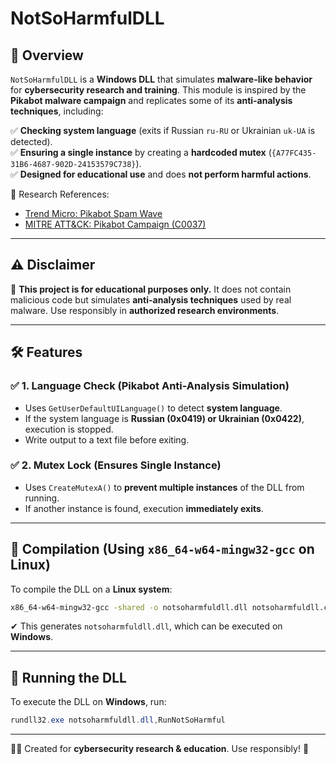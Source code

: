 # NotSoHarmfulDLL

## 📌 Overview

`NotSoHarmfulDLL` is a **Windows DLL** that simulates **malware-like behavior** for **cybersecurity research and training**. This module is inspired by the **Pikabot malware campaign** and replicates some of its **anti-analysis techniques**, including:

✅ **Checking system language** (exits if Russian `ru-RU` or Ukrainian `uk-UA` is detected).\
✅ **Ensuring a single instance** by creating a **hardcoded mutex** (`{A77FC435-31B6-4687-902D-24153579C738}`).\
✅ **Designed for educational use** and does **not perform harmful actions**.

🔗 Research References:

- [Trend Micro: Pikabot Spam Wave](https://www.trendmicro.com/en_us/research/24/a/a-look-into-pikabot-spam-wave-campaign.html)
- [MITRE ATT&CK: Pikabot Campaign (C0037)](https://attack.mitre.org/campaigns/C0037/)

---

## ⚠️ Disclaimer

🚨 **This project is for educational purposes only.** It does not contain malicious code but simulates **anti-analysis techniques** used by real malware. Use responsibly in **authorized research environments**.

---

## 🛠 Features

### ✅ **1. Language Check (Pikabot Anti-Analysis Simulation)**

- Uses `GetUserDefaultUILanguage()` to detect **system language**.
- If the system language is **Russian (0x0419) or Ukrainian (0x0422)**, execution is stopped.
- Write output to a text file before exiting.

### ✅ **2. Mutex Lock (Ensures Single Instance)**

- Uses `CreateMutexA()` to **prevent multiple instances** of the DLL from running.
- If another instance is found, execution **immediately exits**.

---

## 🔧 Compilation (Using `x86_64-w64-mingw32-gcc` on Linux)

To compile the DLL on a **Linux system**:

```bash
x86_64-w64-mingw32-gcc -shared -o notsoharmfuldll.dll notsoharmfuldll.c -Wall
```

✔ This generates `notsoharmfuldll.dll`, which can be executed on **Windows**.

---

## 🚀 Running the DLL

To execute the DLL on **Windows**, run:

```powershell
rundll32.exe notsoharmfuldll.dll,RunNotSoHarmful
```

---

👨‍💻 Created for **cybersecurity research & education**. Use responsibly! 🚀
